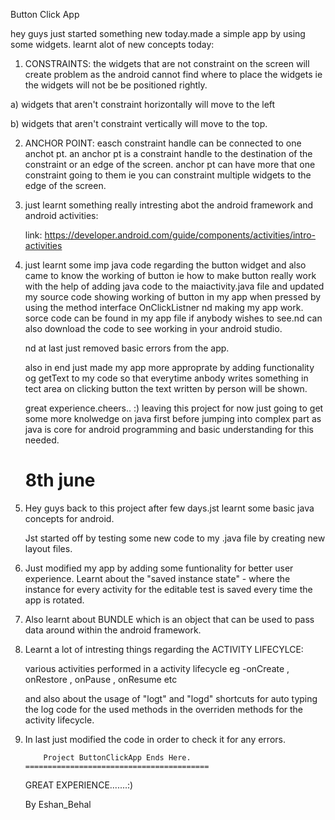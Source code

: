 Button Click App

hey guys just started something new today.made a simple app by using some widgets.
learnt alot of new concepts today:

1. CONSTRAINTS: the widgets that are not constraint on the screen will create problem as
 the android cannot find where to place the widgets ie the widgets will not be be positioned rightly.

  a) widgets that aren't constraint horizontally will move to the left

  b) widgets that aren't constraint vertically will move to the top.

2. ANCHOR POINT: easch constraint handle can be connected to one anchot pt.
             an anchor pt is a constraint handle to the destination of the constraint
             or an edge of the screen.
             anchor pt can have more that one constraint going to them ie you can constraint
             multiple widgets to the edge of the screen.

3. just learnt something really intresting abot the android framework and android activities:

    link: https://developer.android.com/guide/components/activities/intro-activities

4. just learnt some imp java code regarding the button widget and also came to know the working of button
    ie how to make button really work with the help of adding java code to the maiactivity.java file and updated my source code 
    showing working of button in my app when pressed by using the method interface OnClickListner nd making my app work.
    sorce code can be found in my app file if anybody wishes to see.nd can also download the code to see working in your
    android studio.

   nd at last just removed basic errors from the app.

   also in end just made my app more approprate by adding functionality og getText to my code so that
   everytime anbody writes something in tect area on clicking button the text written by person will be shown.


   great experience.cheers.. :)
   leaving this project for now just going to get some more knolwedge on java first before 
   jumping into complex part as java is core for android programming and basic understanding for this needed.



    8th june
   ==========

1. Hey guys back to this project after few days.jst learnt some basic java concepts for android.

   Jst started off by testing some new code to my .java file by creating new layout files.

2. Just modified my app by adding some funtionality for better user experience.
   Learnt about the "saved instance state" - where the instance for every activity for the editable test
   is saved every time the app is rotated.

3. Also learnt about BUNDLE which is an object that can be used to pass data around within the android framework.

4. Learnt a lot of intresting things regarding the ACTIVITY LIFECYLCE:

   various activities performed in a activity lifecycle eg 
  -onCreate , onRestore , onPause , onResume etc

   and also about the usage of "logt" and "logd" shortcuts for auto typing the log code for the used methods
   in the overriden methods for the activity lifecycle.

5. In last just modified the code in order to check it for any errors.




        


           Project ButtonClickApp Ends Here.
       =========================================




   GREAT EXPERIENCE.......:)


    

   







     By Eshan_Behal


 